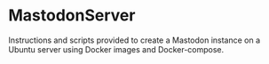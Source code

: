 # MastodonServer
Instructions and scripts provided to create a Mastodon instance on a Ubuntu server using Docker images and Docker-compose.
